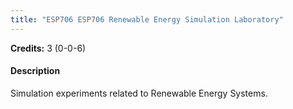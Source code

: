 ```yaml
---
title: "ESP706 ESP706 Renewable Energy Simulation Laboratory"
---
```

**Credits:** 3 (0-0-6)

#### Description
Simulation experiments related to Renewable Energy Systems.